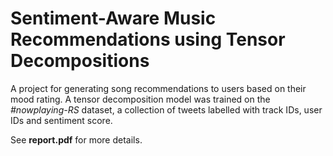 # Sentiment-Aware Music Recommendations using Tensor Decompositions

A project for generating song recommendations to users based on their mood rating. A tensor decomposition model was trained on the *#nowplaying-RS* dataset, a collection of tweets labelled with track IDs, user IDs and sentiment score.

See **report.pdf** for more details.
